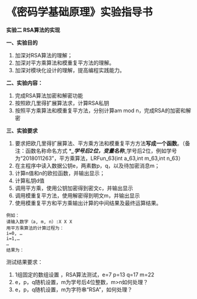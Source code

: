 # 《密码学基础原理》实验指导书

**实验二 RSA算法的实现**

**一、实验目的**

1. 加深对RSA算法的理解；
2. 加深对平方乘算法和模重复平方法的理解。
3. 加深对模块化设计的理解，提高编程实践能力。

**二、实验内容：**

1. 完成RSA算法加密和解密功能
2. 按照欧几里得扩展算法求，计算RSA私钥
3. 按照平方乘算法和模重复平方法，分别计算am mod n，完成RSA的加密和解密

**三、实验要求**

1. 要求把欧几里得扩展算法、平方乘方法和模重复平方方法**写成一个函数**。（备注：函数名称命名方式 ****_学号后2位，变量名称***_学号后2位，例如学号为“2018011263”，平方乘算法，LRFun_63(int a_63,int m_63,int n_63）
2. 在主程序中读入数据公钥e，两素数p，q，以及待加密消息m；
3. 计算n值和n的欧拉函数，并输出显示；
4. 计算私钥d值
5. 调用平方乘，使用公钥加密得到密文c，并输出显示
6. 调用模重复平方法，使用解密得到明文m，并输出显示
7. 使用模重复平方和平方乘输出计算的中间结果及最终运算结果。

```
例如：
请输入数字（a, m, n）:X X X
用平方乘算法的计算过程为：
i=0, …
i=1,…
…
结果为：
```

测试结果要求：

1. 1组固定的数组设置 ，RSA算法测试，e=7 p=13 q=17 m=22 
2. e，p，q随机设置，m为学号后4位整数，m>n如何处理？
3.  e，p，q随机设置，m为字符串“RSA”，如何处理？
